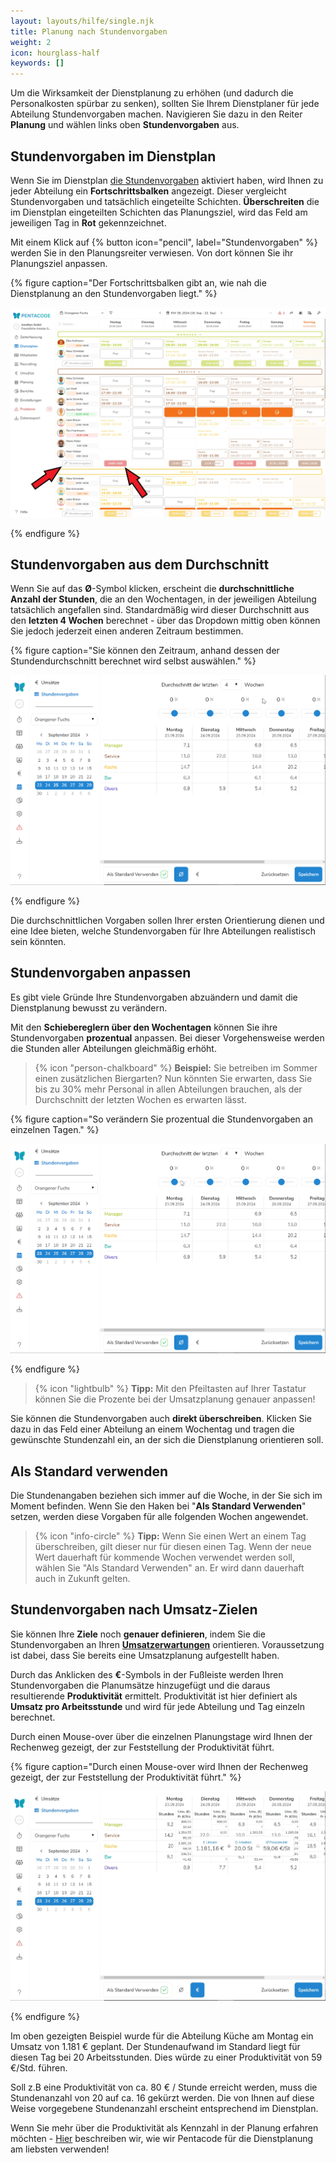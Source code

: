 ```yaml
---
layout: layouts/hilfe/single.njk
title: Planung nach Stundenvorgaben
weight: 2
icon: hourglass-half
keywords: []
---
```


Um die Wirksamkeit der Dienstplanung zu erhöhen (und dadurch die Personalkosten spürbar zu senken), sollten Sie Ihrem Dienstplaner für jede Abteilung Stundenvorgaben machen. Navigieren Sie dazu in den Reiter **Planung** und wählen links oben **Stundenvorgaben** aus.

## Stundenvorgaben im Dienstplan

Wenn Sie im Dienstplan [die Stundenvorgaben](/hilfe/handbuch/dienstplan/#planungshilfen) aktiviert haben, wird Ihnen zu jeder Abteilung ein **Fortschrittsbalken** angezeigt. Dieser vergleicht Stundenvorgaben und tatsächlich eingeteilte Schichten. **Überschreiten** die im Dienstplan eingeteilten Schichten das Planungsziel, wird das Feld am jeweiligen Tag in **Rot** gekennzeichnet.

Mit einem Klick auf {% button icon="pencil", label="Stundenvorgaben" %} werden Sie in den Planungsreiter verwiesen. Von dort können Sie ihr Planungsziel anpassen. 

{% figure caption="Der Fortschrittsbalken gibt an, wie nah die Dienstplanung an den Stundenvorgaben liegt." %}

<img src="stundenvorgaben_dienstplan.webp"/>

{% endfigure %}


## Stundenvorgaben aus dem Durchschnitt

Wenn Sie auf das **Ø**-Symbol klicken, erscheint die **durchschnittliche Anzahl der Stunden**, die an den Wochentagen, in der jeweiligen Abteilung tatsächlich angefallen sind. Standardmäßig wird dieser Durchschnitt aus den **letzten 4 Wochen** berechnet - über das Dropdown mittig oben können Sie jedoch jederzeit einen anderen Zeitraum bestimmen.

{% figure caption="Sie können den Zeitraum, anhand dessen der Stundendurchschnitt berechnet wird selbst auswählen." %}

<img src="zeitraum.gif"/>

{% endfigure %}

Die durchschnittlichen Vorgaben sollen Ihrer ersten Orientierung dienen und eine Idee bieten, welche Stundenvorgaben für Ihre Abteilungen realistisch sein könnten. 

## Stundenvorgaben anpassen

Es gibt viele Gründe Ihre Stundenvorgaben abzuändern und damit die Dienstplanung bewusst zu verändern. 

Mit den **Schiebereglern über den Wochentagen** können Sie ihre Stundenvorgaben **prozentual** anpassen. Bei dieser Vorgehensweise werden die Stunden aller Abteilungen gleichmäßig erhöht. 

> {% icon "person-chalkboard" %} **Beispiel:** Sie betreiben im Sommer einen zusätzlichen Biergarten? Nun könnten Sie erwarten, dass Sie bis zu 30% mehr Personal in allen Abteilungen brauchen, als der Durchschnitt der letzten Wochen es erwarten lässt. 

{% figure caption="So verändern Sie prozentual die Stundenvorgaben an einzelnen Tagen." %}

<img src="stundenvorgaben_prozentual.gif"/>

{% endfigure %}


> {% icon "lightbulb" %} **Tipp:** Mit den Pfeiltasten auf Ihrer Tastatur können Sie die Prozente bei der Umsatzplanung genauer anpassen!

Sie können die Stundenvorgaben auch **direkt überschreiben**. Klicken Sie dazu in das Feld einer Abteilung an einem Wochentag und tragen die gewünschte Stundenzahl ein, an der sich die Dienstplanung orientieren soll. 

## Als Standard verwenden

Die Stundenangaben beziehen sich immer auf die Woche, in der Sie sich im Moment befinden. Wenn Sie den Haken bei "**Als Standard Verwenden**" setzen, werden diese Vorgaben für alle folgenden Wochen angewendet.

> {% icon "info-circle" %} **Tipp:** Wenn Sie einen Wert an einem Tag überschreiben, gilt dieser nur für diesen einen Tag. Wenn der neue Wert dauerhaft für kommende Wochen verwendet werden soll, wählen Sie "Als Standard Verwenden" an. Er wird dann dauerhaft auch in Zukunft gelten.

## Stundenvorgaben nach Umsatz-Zielen

Sie können Ihre **Ziele** noch **genauer definieren**, indem Sie die Stundenvorgaben an Ihren [**Umsatzerwartungen**](/hilfe/handbuch/planung/umsatzplanung/) orientieren. Voraussetzung ist dabei, dass Sie bereits eine Umsatzplanung aufgestellt haben.

Durch das Anklicken des **€**-Symbols in der Fußleiste werden Ihren Stundenvorgaben die Planumsätze hinzugefügt und die daraus resultierende **Produktivität** ermittelt. Produktivität ist hier definiert als **Umsatz pro Arbeitsstunde** und wird für jede Abteilung und Tag einzeln berechnet. 

Durch einen Mouse-over über die einzelnen Planungstage wird Ihnen der Rechenweg gezeigt, der zur Feststellung der Produktivität führt.

{% figure caption="Durch einen Mouse-over wird Ihnen der Rechenweg gezeigt, der zur Feststellung der Produktivität führt." %}

<img src="mouse_over.webp"/>

{% endfigure %}

Im oben gezeigten Beispiel wurde für die Abteilung Küche am Montag ein Umsatz von 1.181 € geplant. Der Stundenaufwand im Standard liegt für diesen Tag bei 20 Arbeitsstunden. Dies würde zu einer Produktivität von 59 €/Std. führen.

Soll z.B eine Produktivität von ca. 80 € / Stunde erreicht werden, muss die Stundenanzahl von 20 auf ca. 16 gekürzt werden. Die von Ihnen auf diese Weise vorgegebene Stundenanzahl erscheint entsprechend im Dienstplan.

Wenn Sie mehr über die Produktivität als Kennzahl in der Planung erfahren möchten - [Hier](/blog/dienstplanung_2/) beschreiben wir, wie wir Pentacode für die Dienstplanung am liebsten verwenden!

